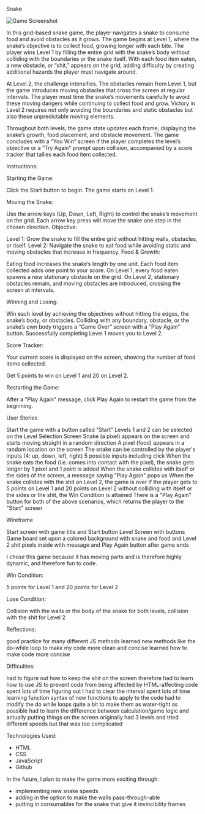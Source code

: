 Snake

![Game Screenshot](.SnakeGameImage.png/)

In this grid-based snake game, the player navigates a snake to consume food and avoid obstacles as it grows. The game begins at Level 1, where the snake’s objective is to collect food, growing longer with each bite. The player wins Level 1 by filling the entire grid with the snake’s body without colliding with the boundaries or the snake itself. With each food item eaten, a new obstacle, or “shit,” appears on the grid, adding difficulty by creating additional hazards the player must navigate around.

At Level 2, the challenge intensifies. The obstacles remain from Level 1, but the game introduces moving obstacles that cross the screen at regular intervals. The player must time the snake’s movements carefully to avoid these moving dangers while continuing to collect food and grow. Victory in Level 2 requires not only avoiding the boundaries and static obstacles but also these unpredictable moving elements.

Throughout both levels, the game state updates each frame, displaying the snake’s growth, food placement, and obstacle movement. The game concludes with a “You Win” screen if the player completes the level’s objective or a “Try Again” prompt upon collision, accompanied by a score tracker that tallies each food item collected.

Instructions:

Starting the Game:

Click the Start button to begin. The game starts on Level 1.

Moving the Snake:

Use the arrow keys (Up, Down, Left, Right) to control the snake’s movement on the grid.
Each arrow key press will move the snake one step in the chosen direction.
Objective:

Level 1: Grow the snake to fill the entire grid without hitting walls, obstacles, or itself.
Level 2: Navigate the snake to eat food while avoiding static and moving obstacles that increase in frequency.
Food & Growth:

Eating food increases the snake’s length by one unit.
Each food item collected adds one point to your score.
On Level 1, every food eaten spawns a new stationary obstacle on the grid.
On Level 2, stationary obstacles remain, and moving obstacles are introduced, crossing the screen at intervals.

Winning and Losing:

Win each level by achieving the objectives without hitting the edges, the snake’s body, or obstacles.
Colliding with any boundary, obstacle, or the snake’s own body triggers a “Game Over” screen with a “Play Again” button.
Successfully completing Level 1 moves you to Level 2.

Score Tracker:

Your current score is displayed on the screen, showing the number of food items collected.

Get 5 points to win on Level 1 and 20 on Level 2.

Restarting the Game:

After a "Play Again" message, click Play Again to restart the game from the beginning.

User Stories

Start the game with a button called "Start"
Levels 1 and 2 can be selected on the Level Selection Screen
Snake (a pixel) appears on the screen and starts moving straight in a random direction
A pixel (food) appears in a random location on the screen
The snake can be controlled by the player's inputs (4: up, down, left, right)
5 possible inputs including click
When the snake eats the food (i.e. comes into contact with the pixel), the snake gets longer by 1 pixel and 1 point is added
When the snake collides with itself or the sides of the screen, a message saying "Play Again" pops us
When the snake collides with the shit on Level 2, the game is over
If the player gets to 5 points on Level 1 and 20 points on Level 2 without colliding with itself or the sides or the shit, the Win Condition is attained
There is a "Play Again" button for both of the above scenarios, which returns the player to the "Start" screen

Wireframe

Start screen with game title and Start button
Level Screen with buttons
Game board set upon a colored background with snake and food and Level 2 shit pixels inside with message and Play Again button after game ends

I chose this game because it has moving parts and is therefore highly dynamic, and therefore fun to code.

Win Condition:

5 points for Level 1 and 20 points for Level 2

Lose Condition:

Collision with the walls or the body of the snake for both levels, collision with the shit for Level 2

Reflections:

good practice for many different JS methods
learned new methods like the do-while loop to make my code more clean and concise
learned how to make code more concise

Difficulties:

had to figure out how to keep the shit on the screen
therefore had to learn how to use JS to prevent code from being affected by HTML-affecting code
spent lots of time figuring out I had to clear the interval
spent lots of time learning function syntax of new functions to apply to the code
had to modify the do while loops quite a bit to make them as water-tight as possible
had to learn the difference between calculation/game logic and actually putting things on the screen
originally had 3 levels and tried different speeds but that was too complicated

Technologies Used:

- HTML
- CSS
- JavaScript
- Github

In the future, I plan to make the game more exciting through:

- implementing new snake speeds
- adding in the option to make the walls pass-through-able
- putting in consumables for the snake that give it invincibility frames